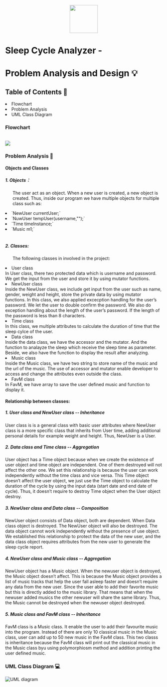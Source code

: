 <p align="center">
  <img src="." width="90" height="90">
</p>

<h1>Sleep Cycle Analyzer - </h1>
<h1>Problem Analysis and Design 💡</h1>
<h2>Table of Contents 🧾 </h2>
  <li> Flowchart </li>
  <li> Problem Analysis </li>
  <li> UML Class Diagram </li>

<h3> Flowchart </h3>
  <br />
    <img src = https://github.com/jjn7702/SECJ1023-PT2/blob/main/Submission/sec08_23242/DreamCatcher/Problem%20Analysis%20and%20Design/flowchart(updated).jpg>
  <br />
<h3> Problem Analysis 📝 </h3>
<h4> Objects and Classes </h4>
<h5> 1. Objects：</h5>
  <ul>
The user act as an object. When a new user is created, a new object is created. Thus, inside our program we have multiple objects for multiple class such as:
  </ul>
    <li> `NewUser currentUser;` </li> 
    <li> `NuwUser tempUser(username,"");` </li> 
    <li> `Time timeInstance;` </li>
    <li> `Music m1;` </li> 
  <br />
<h5> 2. Classes: </h5>
  <ul>
The following classes in involved in the project: 
  </ul>
    <li> User class </li> 
      In User class, there two protected data which is username and password. We get the input from the user and store it by using mutator functions.
    <li> NewUser class </li>
      Inside the NewUser class, we include get input from the user such as name, gender, weight and height, store the private data by  using mutator functions. 
      In this class, we also applied excecption handling for the user’s password. We let the user to double confirm the password.
      We also do exception handling about the length of the user’s password.  If the length of the password is less than 8 characters.
    <li> Time class </li>
      In this class, we multiple attributes to calculate the duration of time that the sleep cylce of the user.
    <li> Data class </li>
      Inside the data class, we have the accessor and the mutator.
      And the function to analayze the sleep which receive the sleep time as parameter.
      Beside, we also have the function to display the result after analyzing.
    <li> Music class </li>
      Inside the Music class, we have two string to store name of the music and the url of the music.
      The use of accessor and mutator enable developer to access and change the attributes even outside the class.
    <li> FavM class </li>
      In FavM, we have array to save the user defined music and function to display it.
  <br />
<h4> Relationship between classes: </h4>
<h5> 1. User class and NewUser class -- Inheritance</h5>
User class is is a general class with basic user attributes where NewUser class is a more specific class that inherits from User time, adding additional personal details for example weight and height. Thus, NewUser is a User. 

<h5> 2. Data class and Time class -- Aggregation</h5>
User object has a Time object because when we create the existence of user object and time object are independent. One of them destroyed will not affect the other one. We set this relationship is because the user can work independently without the time class and vice versa. This Time object doesn’t affect the user object, we just use the Time object to calculate the duration of the cycle by using the input data (start date and end date of cycle). Thus, it doesn’t require to destroy Time object when the User object destroy. 

<h5> 3. NewUser class and Data class -- Composition </h5>
NewUser object consists of Data object, both are dependent. When Data class object is destroyed. The NewUser object will also be destroyed. The data object cannot work independently without the presence of use object. We established this relationship to protect the data of the new user, and the data class object requires attributes from the new user to generate the sleep cycle report. 

<h5> 4. NewUser class and Music class -- Aggregation </h5>
NewUser object has a Music object. When the newuser object is destroyed, the Music object doesn’t affect. This is because the Music object provides a list of music tracks that help the user fall asleep faster and doesn’t require any data from the new user. Since the user able to add their favorite music but this is directly added to the music library. That means that when the newuser added musics the other newuser will share the same library. Thus, the Music cannot be destroyed when the newuser object destroyed. 

<h5> 5. Music class and FavM class -- Inheritance </h5>
FavM class is a Music class. It enable the user to add their favourite music into the program. Instead of there are only 10 classical music in the Music class, user can add up to 50 new music in the FavM class. This two classs is inheritance because the FavM class will print out the classical music in the Music class byu using polymorphiosm method and addition printing the user defined music. 

<h3> UML Class Diagram 💻</h3>

![UML diagram](https://github.com/jjn7702/SECJ1023-PT2/blob/main/Submission/sec08_23242/DreamCatcher/Problem%20Analysis%20and%20Design/DreamCatcherUMLDiagram.jpg)

